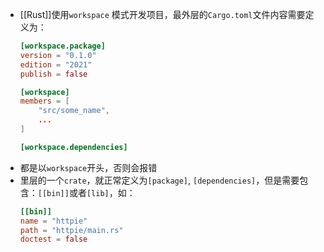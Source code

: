 - [[Rust]]使用`workspace` 模式开发项目，最外层的`Cargo.toml`文件内容需要定义为：
  ```toml
  [workspace.package]
  version = "0.1.0"
  edition = "2021"
  publish = false
  
  [workspace]
  members = [
      "src/some_name",
      ...
  ]
  
  [workspace.dependencies]
  ```
- 都是以`workspace`开头，否则会报错
- 里层的一个`crate`，就正常定义为`[package]`, `[dependencies]`，但是需要包含：`[[bin]]`或者`[lib]`，如：
  ```toml
  [[bin]]
  name = "httpie"
  path = "httpie/main.rs"
  doctest = false
  
  
  ```